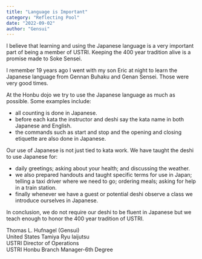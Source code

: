 ```yaml
---
title: "Language is Important"
category: "Reflecting Pool"
date: "2022-09-02"
author: "Gensui"
---
```


I believe that learning and using the Japanese language is a very important part of being a member of USTRI. Keeping the 400 year tradition alive is a promise made to Soke Sensei.

I remember 19 years ago I went with my son Eric at night to learn the Japanese language from Gennan Buhaku and Genan Sensei. Those were very good times.

At the Honbu dojo we try to use the Japanese language as much as possible. Some examples include:

- all counting is done in Japanese.
- before each kata the instructor and deshi say the kata name in both Japanese and English.
- the commands such as start and stop and the opening and closing etiquette are also done in Japanese.

Our use of Japanese is not just tied to kata work. We have taught the deshi to use Japanese for:

- daily greetings; asking about your health; and discussing the weather.
- we also prepared handouts and taught specific terms for use in Japan; telling a taxi driver where we need to go; ordering meals; asking for help in a train station.
- finally whenever we have a guest or potential deshi observe a class we introduce ourselves in Japanese.

In conclusion, we do not require our deshi to be fluent in Japanese but we teach enough to honor the 400 year tradition of USTRI.

Thomas L. Hufnagel (Gensui)<br />
United States Tamiya Ryu Iaijutsu<br />
USTRI Director of Operations<br />
USTRI Honbu Branch Manager-6th Degree<br />
